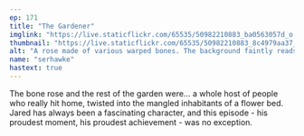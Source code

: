 ```yaml
---
ep: 171
title: "The Gardener"
imglink: "https://live.staticflickr.com/65535/50982210883_ba0563057d_o.jpg"
thumbnail: "https://live.staticflickr.com/65535/50982210883_8c4979aa37_q.jpg"
alt: "A rose made of various warped bones. The background faintly reads the description of the bone rose from the transcript of this episode, in messy cursive."
name: "serhawke"
hastext: true
---
```

The bone rose and the rest of the garden were... a whole host of people who really hit home, twisted into the mangled inhabitants of a flower bed. Jared has always been a fascinating character, and this episode - his proudest moment, his proudest achievement - was no exception.